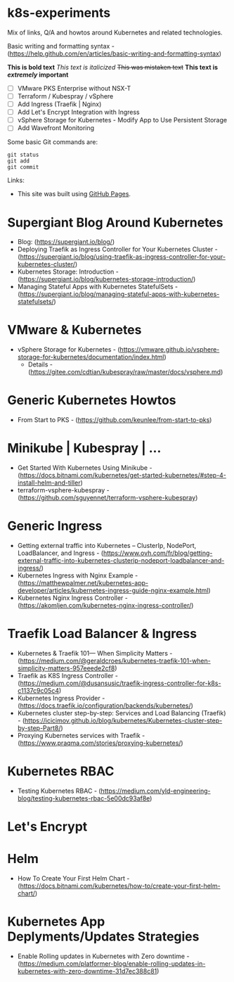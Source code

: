 # k8s-experiments
Mix of links, Q/A and howtos around Kubernetes and related technologies.

Basic writing and formatting syntax - (https://help.github.com/en/articles/basic-writing-and-formatting-syntax)

**This is bold text**
*This text is italicized*
~~This was mistaken text~~
**This text is _extremely_ important**

- [ ] VMware PKS Enterprise without NSX-T
- [ ] Terraform / Kubespray / vSphere
- [ ] Add Ingress (Traefik | Nginx)
- [ ] Add Let's Encrypt Integration with Ingress 
- [ ] vSphere Storage for Kubernetes - Modify App to Use Persistent Storage
- [ ] Add Wavefront Monitoring

Some basic Git commands are:
```
git status
git add
git commit
```

Links:

- This site was built using [GitHub Pages](https://pages.github.com/).

# Supergiant Blog Around Kubernetes
- Blog: (https://supergiant.io/blog/)
- Deploying Traefik as Ingress Controller for Your Kubernetes Cluster - (https://supergiant.io/blog/using-traefik-as-ingress-controller-for-your-kubernetes-cluster/)
- Kubernetes Storage: Introduction - (https://supergiant.io/blog/kubernetes-storage-introduction/)
- Managing Stateful Apps with Kubernetes StatefulSets - (https://supergiant.io/blog/managing-stateful-apps-with-kubernetes-statefulsets/)

# VMware & Kubernetes
- vSphere Storage for Kubernetes - (https://vmware.github.io/vsphere-storage-for-kubernetes/documentation/index.html)
  - Details - (https://gitee.com/cdtian/kubespray/raw/master/docs/vsphere.md)

# Generic Kubernetes Howtos
- From Start to PKS - (https://github.com/keunlee/from-start-to-pks)

# Minikube | Kubespray | ...

- Get Started With Kubernetes Using Minikube - (https://docs.bitnami.com/kubernetes/get-started-kubernetes/#step-4-install-helm-and-tiller)
- terraform-vsphere-kubespray - (https://github.com/sguyennet/terraform-vsphere-kubespray)

# Generic Ingress
- Getting external traffic into Kubernetes – ClusterIp, NodePort, LoadBalancer, and Ingress - (https://www.ovh.com/fr/blog/getting-external-traffic-into-kubernetes-clusterip-nodeport-loadbalancer-and-ingress/)
- Kubernetes Ingress with Nginx Example - (https://matthewpalmer.net/kubernetes-app-developer/articles/kubernetes-ingress-guide-nginx-example.html)
- Kubernetes Nginx Ingress Controller - (https://akomljen.com/kubernetes-nginx-ingress-controller/)

# Traefik Load Balancer & Ingress
- Kubernetes & Traefik 101— When Simplicity Matters - (https://medium.com/@geraldcroes/kubernetes-traefik-101-when-simplicity-matters-957eeede2cf8)
- Traefik as K8S Ingress Controller - (https://medium.com/@dusansusic/traefik-ingress-controller-for-k8s-c1137c9c05c4)
- Kubernetes Ingress Provider - (https://docs.traefik.io/configuration/backends/kubernetes/)
- Kubernetes cluster step-by-step: Services and Load Balancing (Traefik) - (https://icicimov.github.io/blog/kubernetes/Kubernetes-cluster-step-by-step-Part8/)
- Proxying Kubernetes services with Traefik - (https://www.praqma.com/stories/proxying-kubernetes/)

# Kubernetes RBAC
- Testing Kubernetes RBAC - (https://medium.com/yld-engineering-blog/testing-kubernetes-rbac-5e00dc93af8e)

# Let's Encrypt

# Helm
- How To Create Your First Helm Chart - (https://docs.bitnami.com/kubernetes/how-to/create-your-first-helm-chart/)

# Kubernetes App Deplyments/Updates Strategies
- Enable Rolling updates in Kubernetes with Zero downtime - (https://medium.com/platformer-blog/enable-rolling-updates-in-kubernetes-with-zero-downtime-31d7ec388c81)
